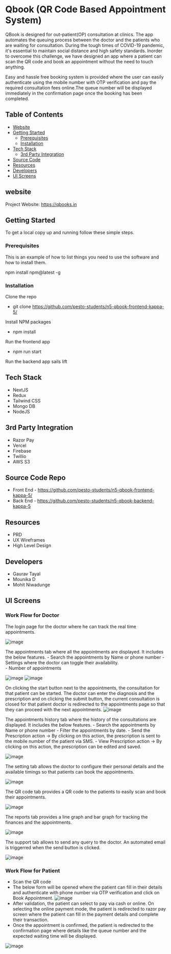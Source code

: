 # Qbook (QR Code Based Appointment System)

QBook is designed for out-patient(OP) consultation at clinics. The app automates the queuing process between the doctor and the patients who are waiting for consultation. 
During the tough times of COVID-19 pandemic, it's essential to maintain social distance and high safety standards. Inorder to overcome this challenge, we have designed an app where a patient can scan the QR code and book an appointment without the need to touch anything.

Easy and hassle free booking system is provided where the user can easily authenticate using the mobile number with OTP verification and pay the required consultation fees online.The queue number will be displayed immediately in the confirmation page once the booking has been completed. 


## Table of Contents
- [Website](#website)
- [Getting Started](#getting-started)
	- [Prerequisites](#prerequisites)
	- [Installation](#installation)
- [Tech Stack](#tech-stack)
	- [3rd Party Integration](#3rd-party-integration)
- [Source Code](#source-code-repo)
- [Resources](#resources)
- [Developers](#developers)
- [UI Screens](#ui-screens)


## website

Project Website: https://qbooks.in

## Getting Started

To get a local copy up and running follow these simple steps.

### Prerequisites

This is an example of how to list things you need to use the software and how to install them.

npm install npm@latest -g

### Installation

Clone the repo
- git clone https://github.com/pesto-students/n5-qbook-frontend-kappa-5/

Install NPM packages 
- npm install

Run the frontend app
- npm run start

Run the backend app
sails lift

## Tech Stack

- NextJS
- Redux
- Tailwind CSS
- Mongo DB
- NodeJS

## 3rd Party Integration

- Razor Pay
- Vercel
- Firebase
- Twillio
- AWS S3

## Source Code Repo

- Front End - https://github.com/pesto-students/n5-qbook-frontend-kappa-5/
- Back End  - https://github.com/pesto-students/n5-qbook-backend-kappa-5

## Resources

- PRD
- UX Wireframes
- High Level Design

## Developers

- Gaurav Tayal
- Mounika D
- Mohit Niwadunge

## UI Screens

### Work Flow for Doctor

The login page for the doctor where he can track the real time appointments. 

![image](https://user-images.githubusercontent.com/5499396/136135935-f1de749f-b205-44b9-b0ca-fd499604fb58.png)


The appointments tab where all the appointments are displayed. It includes the below features.
	- Search the appointments by Name or phone number
	- Settings where the doctor can toggle their availability.	
	- Number of appointments
	
![image](https://user-images.githubusercontent.com/5499396/136136295-cf0f1426-f630-4680-8e82-a51fd822b817.png)
![image](https://user-images.githubusercontent.com/5499396/136138188-277863e0-5c61-44a4-b3ec-69828307ad9b.png)

On clicking the start button next to the appointments, the consultation for that patient can be started. The doctor can enter the diagnosis and the prescription and on clicking the submit button, the current consultation is closed for that patient doctor is redirected to the appointments page so that they can proceed with the next appointments.
![image](https://user-images.githubusercontent.com/5499396/136138314-2316e70d-cf21-408e-a1ac-eb6e4e0af357.png)


The appointments history tab where the history of the consultations are displayed. It includes the below features.
	- Search the appointments by Name or phone number
	- Filter the appointments by date. 
	- Send the Prescription action -> By clicking on this action, the prescription is sent to the mobile number of the patient via SMS.
	- View Prescription action -> By clicking on this action, the prescription can be edited and saved.

![image](https://user-images.githubusercontent.com/5499396/136136682-6723d1d4-de3e-4606-91d2-750d79844620.png)

The setting tab allows the doctor to configure their personal details and the available timings so that patients can book the appointments.

![image](https://user-images.githubusercontent.com/5499396/136136988-58972632-b311-4d4b-95cb-3f64d85d5505.png)

The QR code tab provides a QR code to the patients to easily scan and book their appointments.

![image](https://user-images.githubusercontent.com/5499396/136137099-559b4a0f-57b2-49b0-921b-26c2b4a3eb11.png)

The reports tab provides a line graph and bar graph for tracking the finances and the appointments.

![image](https://user-images.githubusercontent.com/5499396/136137216-5b2b7753-9d41-4c76-8f6c-d7678039e7fb.png)

The support tab allows to send any query to the doctor. An automated email is triggerred when the send button is clicked.

![image](https://user-images.githubusercontent.com/5499396/136137312-75f44a4e-5400-4e0b-9801-ca936771b52d.png)

### Work Flow for Patient

- Scan the QR code 
- The below form will be opened where the patient can fill in their details and authenticate with phone number via OTP verification and click on Book Appointment.
![image](https://user-images.githubusercontent.com/5499396/136137684-1fec903d-3801-482c-96c4-6c00b7dbeefa.png)
- After validation, the patient can select to pay via cash or online. On selecting the online payment mode, the patient is redirected to razor pay screen where the patient can fill in the payment details and complete their transaction.
- Once the appointment is confirmed, the patient is redirected to the confirmation page where details like the queue number and the expected waiting time will be displayed.

![image](https://user-images.githubusercontent.com/5499396/136137854-4e21ed90-2570-4659-bf81-08c7cfce2ba0.png)


